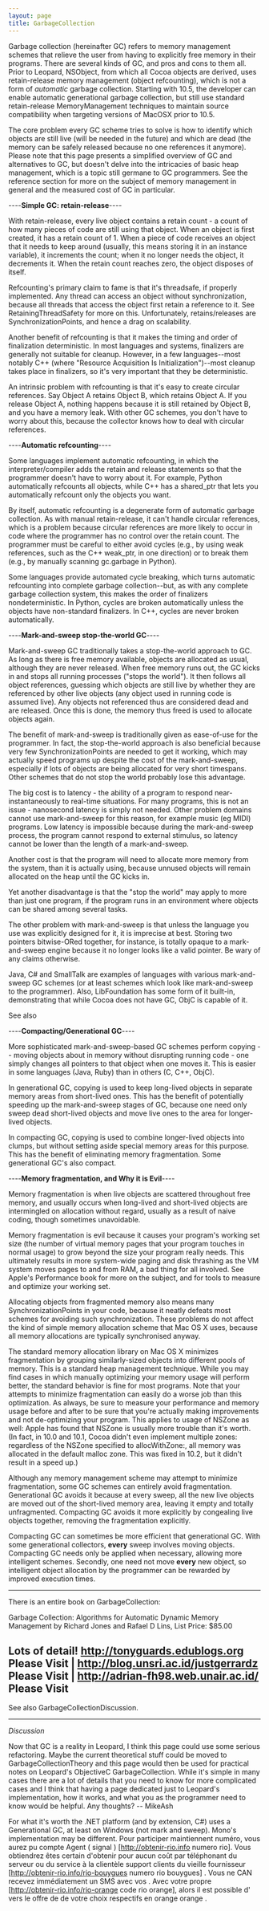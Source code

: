 ```yaml
---
layout: page
title: GarbageCollection
---
```


Garbage collection (hereinafter GC) refers to memory management schemes that relieve the user from having to explicitly free memory in their programs. There are several kinds of GC, and pros and cons to them all. Prior to Leopard, NSObject, from which all Cocoa objects are derived, uses retain-release memory management (object refcounting), which is not a form of *automatic* garbage collection.  Starting with 10.5, the developer can enable automatic generational garbage collection, but still use standard retain-release MemoryManagement techniques to maintain source compatibility when targeting versions of MacOSX prior to 10.5.

The core problem every GC scheme tries to solve is how to identify which objects are still live (will be needed in the future) and which are dead (the memory can be safely released because no one references it anymore).
Please note that this page presents a simplified overview of GC and alternatives to GC, but doesn't delve into the intricacies of basic heap management, which is a topic still germane to GC programmers. See the reference section  for more on the subject of memory management in general and the measured cost of GC in particular.

----**Simple GC: retain-release**----

With retain-release, every live object contains a retain count - a count of how many pieces of code are still using that object. When an object is first created, it has a retain count of 1. When a piece of code receives an object that it needs to keep around (usually, this means storing it in an instance variable), it increments the count; when it no longer needs the object, it decrements it. When the retain count reaches zero, the object disposes of itself.

Refcounting's primary claim to fame is that it's threadsafe, if properly implemented. Any thread can access an object without synchronization, because all threads that access the object first retain a reference to it. See RetainingThreadSafety for more on this. Unfortunately, retains/releases are SynchronizationPoints, and hence a drag on scalability.

Another benefit of refcounting is that it makes the timing and order of finalization deterministic. In most languages and systems, finalizers are generally not suitable for cleanup. However, in a few languages--most notably C++ (where "Resource Acquisition Is Initialization")--most cleanup takes place in finalizers, so it's very important that they be deterministic.

An intrinsic problem with refcounting is that it's easy to create circular references. Say Object A retains Object B, which retains Object A. If you release Object A, nothing happens because it is still retained by Object B, and you have a memory leak. With other GC schemes, you don't have to worry about this, because the collector knows how to deal with circular references.

----**Automatic refcounting**----

Some languages implement automatic refcounting, in which the interpreter/compiler adds the retain and release statements so that the programmer doesn't have to worry about it. For example, Python automatically refcounts all objects, while C++ has a shared_ptr that lets you automatically refcount only the objects you want.

By itself, automatic refcounting is a degenerate form of automatic garbage collection. As with manual retain-release, it can't handle circular references, which is a problem because circular references are more likely to occur in code where the programmer has no control over the retain count. The programmer must be careful to either avoid cycles (e.g., by using weak references, such as the C++ weak_ptr, in one direction) or to break them (e.g., by manually scanning gc.garbage in Python).

Some languages provide automated cycle breaking, which turns automatic refcounting into complete garbage collection--but, as with any complete garbage collection system, this makes the order of finalizers nondeterministic. In Python, cycles are broken automatically unless the objects have non-standard finalizers. In C++, cycles are never broken automatically.

----**Mark-and-sweep stop-the-world GC**----

Mark-and-sweep GC traditionally takes a stop-the-world approach to GC. As long as there is free memory available, objects are allocated as usual, although they are never released. When free memory runs out, the GC kicks in and stops all running processes ("stops the world"). It then follows all object references, guessing which objects are still live by whether they are referenced by other live objects (any object used in running code is assumed live). Any objects not referenced thus are considered dead and are released. Once this is done, the memory thus freed is used to allocate objects again.

The benefit of mark-and-sweep is traditionally given as ease-of-use for the programmer. In fact, the stop-the-world approach is also beneficial because very few SynchronizationPoints are needed to get it working, which may actually speed programs up despite the cost of the mark-and-sweep, especially if lots of objects are being allocated for very short timespans. Other schemes that do not stop the world probably lose this advantage.

The big cost is to latency - the ability of a program to respond near-instantaneously to real-time situations. For many programs, this is not an issue - nanosecond latency is simply not needed. Other problem domains cannot use mark-and-sweep for this reason, for example music (eg MIDI) programs. Low latency is impossible because during the mark-and-sweep process, the program cannot respond to external stimulus, so latency cannot be lower than the length of a mark-and-sweep.

Another cost is that the program will need to allocate more memory from the system, than it is actually using, because unnused objects will remain allocated on the heap until the GC kicks in.

Yet another disadvantage is that the "stop the world" may apply to more than just one program, if the program runs in an environment where objects can be shared among several tasks.

The other problem with mark-and-sweep is that unless the language you use was explicitly designed for it, it is imprecise at best. Storing two pointers bitwise-ORed together, for instance, is totally opaque to a mark-and-sweep engine because it no longer looks like a valid pointer. Be wary of any claims otherwise.

Java, C# and SmallTalk are examples of languages with various mark-and-sweep GC schemes (or at least schemes which look like mark-and-sweep to the programmer). Also, LibFoundation has some form of it built-in, demonstrating that while Cocoa does not have GC, ObjC is capable of it.

See also 

----**Compacting/Generational GC**----

More sophisticated mark-and-sweep-based GC schemes perform copying -- moving objects about in memory without disrupting running code - one simply changes all pointers to that object when one moves it. This is easier in some languages (Java, Ruby) than in others (C, C++, ObjC).

In generational GC, copying is used to keep long-lived objects in separate memory areas from short-lived ones. This has the benefit of potentially speeding up the mark-and-sweep stages of GC, because one need only sweep dead short-lived objects and move live ones to the area for longer-lived objects.

In compacting GC, copying is used to combine longer-lived objects into clumps, but without setting aside special memory areas for this purpose. This has the benefit of eliminating memory fragmentation. Some generational GC's also compact.

----**Memory fragmentation, and Why it is Evil**----

Memory fragmentation is when live objects are scattered throughout free memory, and usually occurs when long-lived and short-lived objects are intermingled on allocation without regard, usually as a result of naive coding, though sometimes unavoidable.

Memory fragmentation is evil because it causes your program's working set size (the number of virtual memory pages that your program touches in normal usage) to grow beyond the size your program really needs. This ultimately results in more system-wide paging and disk thrashing as the VM system moves pages to and from RAM, a bad thing for all involved. See Apple's Performance book for more on the subject, and for tools to measure and optimize your working set.

Allocating objects from fragmented memory also means many SynchronizationPoints in your code, because it neatly defeats most schemes for avoiding such synchronization. These problems do not affect the kind of simple memory allocation scheme that Mac OS X uses, because all memory allocations are typically synchronised anyway.

The standard memory allocation library on Mac OS X minimizes fragmentation by grouping similarly-sized objects into different pools of memory. This is a standard heap management technique. While you may find cases in which manually optimizing your memory usage will perform better, the standard behavior is fine for most programs. Note that your attempts to minimize fragmentation can easily do a worse job than this optimization. As always, be sure to measure your performance and memory usage before and after to be sure that you're actually making improvements and not de-optimizing your program. This applies to usage of NSZone as well: Apple has found that NSZone is usually more trouble than it's worth. (In fact, in 10.0 and 10.1, Cocoa didn't even implement multiple zones: regardless of the NSZone specified to allocWithZone:, all memory was allocated in the default malloc zone. This was fixed in 10.2, but it didn't result in a speed up.)

Although any memory management scheme may attempt to minimize fragmentation, some GC schemes can entirely avoid fragmentation. Generational GC avoids it because at every sweep, all the new live objects are moved out of the short-lived memory area, leaving it empty and totally unfragmented. Compacting GC avoids it more explicitly by congealing live objects together, removing the fragmentation explicitly.

Compacting GC can sometimes be more efficient that generational GC. With some generational collectors, **every** sweep involves moving objects. Compacting GC needs only be applied when necessary, allowing more intelligent schemes. Secondly, one need not move **every** new object, so intelligent object allocation by the programmer can be rewarded by improved execution times.

----

There is an entire book on GarbageCollection: 
 
Garbage Collection: Algorithms for Automatic Dynamic Memory Management
by Richard Jones and Rafael D Lins,  List Price:	$85.00 



Lots of detail!
http://tonyguards.edublogs.org Please Visit | http://blog.unsri.ac.id/justgerrardz Please Visit | http://adrian-fh98.web.unair.ac.id/ Please Visit
----

See also GarbageCollectionDiscussion.

----
*Discussion*

Now that GC is a reality in Leopard, I think this page could use some serious refactoring. Maybe the current theoretical stuff could be moved to GarbageCollectionTheory and this page would then be used for practical notes on Leopard's ObjectiveC GarbageCollection. While it's simple in many cases there are a lot of details that you need to know for more complicated cases and I think that having a page dedicated just to Leopard's implementation, how it works, and what you as the programmer need to know would be helpful. Any thoughts? -- MikeAsh

For what it's worth the .NET platform (and by extension, C#) uses a Generational GC, at least on Windows (not mark and sweep). Mono's implementation may be different.
 Pour participer   maintiennent numéro, vous aurez  pu   compte   Agent  ( signal ) [http://obtenir-rio.info numero rio]. Vous obtiendrez  êtes certain d'obtenir  pour  aucun coût par  téléphonant   du serveur ou du service à la clientèle  support clients   du  vieille fournisseur  [http://obtenir-rio.info/rio-bouygues numero rio bouygues] . Vous ne  CAN  recevez immédiatement  un SMS  avec vos . Avec  votre propre  [http://obtenir-rio.info/rio-orange code rio orange], alors  il est possible d'  vers le  offre de  de votre choix respectifs  en orange orange .

